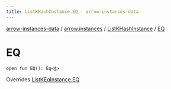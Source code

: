 ```yaml
---
title: ListKHashInstance.EQ - arrow-instances-data
---
```


[arrow-instances-data](../../index.html) / [arrow.instances](../index.html) / [ListKHashInstance](index.html) / [EQ](./-e-q.html)

# EQ

`open fun EQ(): Eq<`[`A`](index.html#A)`>`

Overrides [ListKEqInstance.EQ](../-list-k-eq-instance/-e-q.html)

